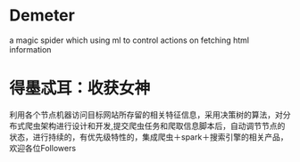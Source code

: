 # Demeter
a magic spider which using ml to control actions on fetching html information
# 得墨忒耳：收获女神
利用各个节点机器访问目标网站所存留的相关特征信息，采用决策树的算法，对分布式爬虫架构进行设计和开发,提交爬虫任务和爬取信息脚本后，自动调节节点的状态，进行持续的，有优先级特性的，集成爬虫＋spark＋搜索引擎的相关产品，欢迎各位Followers
